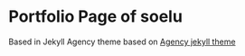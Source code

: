 Portfolio Page of soelu
====================

Based in Jekyll Agency theme based on [Agency jekyll theme ](https://github.com/y7kim/agency-jekyll-theme)